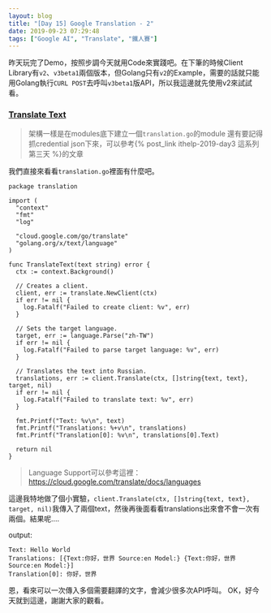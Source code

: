 ```yaml
---
layout: blog
title: "[Day 15] Google Translation - 2"
date: 2019-09-23 07:29:48
tags: ["Google AI", "Translate", "鐵人賽"]
---
```

昨天玩完了Demo，按照步調今天就用Code來實踐吧。在下筆的時候Client Library有`v2`、`v3beta1`兩個版本，但Golang只有`v2`的Example，需要的話就只能用Golang執行`CURL POST`去呼叫`v3beta1`版API，所以我這邊就先使用v2來試試看。

### [Translate Text](https://cloud.google.com/translate/docs/translating-text)
> 架構一樣是在modules底下建立一個`translation.go`的module
> 還有要記得抓credential json下來，可以參考{% post_link ithelp-2019-day3 這系列第三天 %}的文章

<!-- more -->

我們直接來看看`translation.go`裡面有什麼吧。
```golang
package translation

import (
  "context"
  "fmt"
  "log"

  "cloud.google.com/go/translate"
  "golang.org/x/text/language"
)

func TranslateText(text string) error {
  ctx := context.Background()

  // Creates a client.
  client, err := translate.NewClient(ctx)
  if err != nil {
    log.Fatalf("Failed to create client: %v", err)
  }

  // Sets the target language.
  target, err := language.Parse("zh-TW")
  if err != nil {
    log.Fatalf("Failed to parse target language: %v", err)
  }

  // Translates the text into Russian.
  translations, err := client.Translate(ctx, []string{text, text}, target, nil)
  if err != nil {
    log.Fatalf("Failed to translate text: %v", err)
  }

  fmt.Printf("Text: %v\n", text)
  fmt.Printf("Translations: %+v\n", translations)
  fmt.Printf("Translation[0]: %v\n", translations[0].Text)

  return nil
}
```
> Language Support可以參考這裡：https://cloud.google.com/translate/docs/languages

這邊我特地做了個小實驗，`client.Translate(ctx, []string{text, text}, target, nil)`我傳入了兩個text，然後再後面看看translations出來會不會一次有兩個。結果呢....

output:
```shell
Text: Hello World
Translations: [{Text:你好，世界 Source:en Model:} {Text:你好，世界 Source:en Model:}]
Translation[0]: 你好，世界
```

恩，看來可以一次傳入多個需要翻譯的文字，會減少很多次API呼叫。
OK，好今天就到這邊，謝謝大家的觀看。
